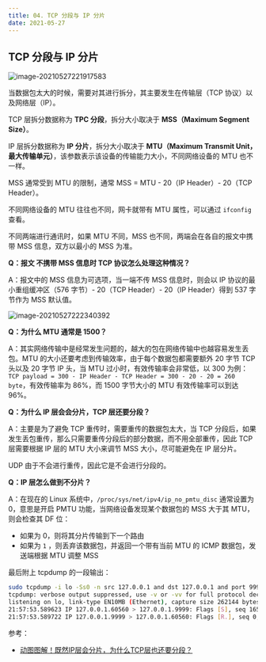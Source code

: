 ```yaml
---
title: 04. TCP 分段与 IP 分片
date: 2021-05-27
---
```


## TCP 分段与 IP 分片

![image-20210527221917583](https://gitee.com/zhxuankun/Image/raw/master/Avator/image-20210527221917583.png)

当数据包太大的时候，需要对其进行拆分，其主要发生在传输层（TCP 协议）以及网络层（IP）。

TCP 层拆分数据称为 **TPC 分段**，拆分大小取决于 **MSS（Maximum Segment Size）**。

IP 层拆分数据称为 **IP 分片**，拆分大小取决于 **MTU（Maximum Transmit Unit，最大传输单元）**，该参数表示该设备的传输能力大小，不同网络设备的 MTU 也不一样。

MSS 通常受到 MTU 的限制，通常 MSS = MTU - 20（IP Header）- 20（TCP Header）。

不同网络设备的 MTU 往往也不同，网卡就带有 MTU 属性，可以通过 `ifconfig` 查看。

不同两端进行通讯时，如果 MTU 不同，MSS 也不同，两端会在各自的报文中携带 MSS 信息，双方以最小的 MSS 为准。

**Q：报文 不携带 MSS 信息时 TCP 协议怎么处理这种情况？**

A：报文中的 MSS 信息为可选项，当一端不传 MSS 信息时，则会以 IP 协议的最小重组缓冲区（576 字节）- 20（TCP Header）- 20（IP Header）得到 537 字节作为 MSS 默认值。

![image-20210527222340392](https://gitee.com/zhxuankun/Image/raw/master/Avator/image-20210527222340392.png)

**Q：为什么 MTU 通常是 1500？**

A：其实网络传输中是经常发生问题的，越大的包在网络传输中也越容易发生丢包。MTU 的大小还要考虑到传输效率，由于每个数据包都需要额外 20 字节 TCP 头以及 20 字节 IP 头，当 MTU 过小时，有效传输率会非常低，以 300 为例：`TCP payload = 300 - IP Header - TCP Header = 300 - 20 - 20 = 260 byte`，有效传输率为 86%，而 1500 字节大小的 MTU 有效传输率可以到达 96%。

**Q：为什么 IP 层会会分片，TCP 层还要分段？**

A：主要是为了避免 TCP 重传时，需要重传的数据包太大，当 TCP 分段后，如果发生丢包重传，那么只需要重传分段后的部分数据，而不用全部重传，因此 TCP 层需要根据 IP 层的 MTU 大小来调节 MSS 大小，尽可能避免在 IP 层分片。

UDP 由于不会进行重传，因此它是不会进行分段的。

**Q：IP 层怎么做到不分片？**

A：在现在的 Linux 系统中，`/proc/sys/net/ipv4/ip_no_pmtu_disc` 通常设置为 0，意思是开启 PMTU 功能，当网络设备发现某个数据包的 MSS 大于其 MTU，则会检查其 DF 位：

- 如果为 0，则将其分片传输到下一个路由
- 如果为 `1` ，则丢弃该数据包，并返回一个带有当前 MTU 的 ICMP 数据包，发送端根据 MTU 调整 MSS



最后附上 tcpdump 的一段输出：

```bash
sudo tcpdump -i lo -Ss0 -n src 127.0.0.1 and dst 127.0.0.1 and port 9999
tcpdump: verbose output suppressed, use -v or -vv for full protocol decode
listening on lo, link-type EN10MB (Ethernet), capture size 262144 bytes
21:57:53.589623 IP 127.0.0.1.60560 > 127.0.0.1.9999: Flags [S], seq 1659164645, win 65495, options [mss 65495,sackOK,TS val 1793273290 ecr 0,nop,wscale 7], length 0
21:57:53.589722 IP 127.0.0.1.9999 > 127.0.0.1.60560: Flags [R.], seq 0, ack 1659164646, win 0, length 0
```

参考：

- [动图图解！既然IP层会分片，为什么TCP层也还要分段？](https://mp.weixin.qq.com/s/1tADHJLKz8YjN1arl6PVEg)

